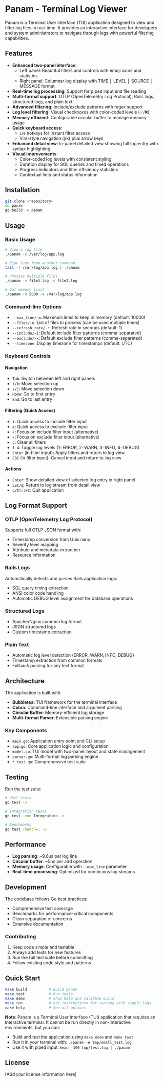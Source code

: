 # Panam - Terminal Log Viewer

Panam is a Terminal User Interface (TUI) application designed to view and filter log files in real-time. It provides an interactive interface for developers and system administrators to navigate through logs with powerful filtering capabilities.

## Features

- **Enhanced two-panel interface**: 
  - Left panel: Beautiful filters and controls with emoji icons and statistics
  - Right panel: Columnar log display with TIME │ LEVEL │ SOURCE │ MESSAGE format
- **Real-time log processing**: Support for piped input and file reading
- **Multi-format support**: OTLP (OpenTelemetry Log Protocol), Rails logs, structured logs, and plain text
- **Advanced filtering**: Include/exclude patterns with regex support
- **Log level filtering**: Visual checkboxes with color-coded levels (✅/❌)
- **Memory efficient**: Configurable circular buffer to manage memory usage
- **Quick keyboard access**: 
  - `i`/`e` hotkeys for instant filter access
  - Vim-style navigation (j/k) plus arrow keys
- **Enhanced detail view**: In-panel detailed view showing full log entry with syntax highlighting
- **Visual improvements**:
  - Color-coded log levels with consistent styling
  - Duration display for SQL queries and timed operations
  - Progress indicators and filter efficiency statistics
  - Contextual help and status information

## Installation

```bash
git clone <repository>
cd panam
go build -o panam
```

## Usage

### Basic Usage

```bash
# View a log file
./panam -e /var/log/app.log

# Pipe logs from another command
tail -f /var/log/app.log | ./panam

# Process multiple files
./panam -e file1.log -e file2.log

# Set memory limit
./panam -m 5000 -e /var/log/app.log
```

### Command-line Options

- `--max_line/-m`: Maximum lines to keep in memory (default: 10000)
- `--files/-e`: List of files to process (can be used multiple times)
- `--refresh_rate/-r`: Refresh rate in seconds (default: 1)
- `--include/-i`: Default include filter patterns (comma-separated)
- `--exclude/-x`: Default exclude filter patterns (comma-separated)
- `--timezone`: Display timezone for timestamps (default: UTC)

### Keyboard Controls

#### Navigation
- `Tab`: Switch between left and right panels
- `↑/k`: Move selection up
- `↓/j`: Move selection down
- `Home`: Go to first entry
- `End`: Go to last entry

#### Filtering (Quick Access)
- `i`: Quick access to include filter input
- `e`: Quick access to exclude filter input
- `/`: Focus on include filter input (alternative)
- `\`: Focus on exclude filter input (alternative)
- `c`: Clear all filters
- `1-4`: Toggle log levels (1=ERROR, 2=WARN, 3=INFO, 4=DEBUG)
- `Enter` (in filter input): Apply filters and return to log view
- `ESC` (in filter input): Cancel input and return to log view

#### Actions
- `Enter`: Show detailed view of selected log entry in right panel
- `ESC/q`: Return to log stream from detail view
- `q/Ctrl+C`: Quit application

## Log Format Support

### OTLP (OpenTelemetry Log Protocol)
Supports full OTLP JSON format with:
- Timestamp conversion from Unix nano
- Severity level mapping
- Attribute and metadata extraction
- Resource information

### Rails Logs
Automatically detects and parses Rails application logs:
- SQL query timing extraction
- ANSI color code handling
- Automatic DEBUG level assignment for database operations

### Structured Logs
- Apache/Nginx common log format
- JSON structured logs
- Custom timestamp extraction

### Plain Text
- Automatic log level detection (ERROR, WARN, INFO, DEBUG)
- Timestamp extraction from common formats
- Fallback parsing for any text format

## Architecture

The application is built with:
- **Bubbletea**: TUI framework for the terminal interface
- **Cobra**: Command-line interface and argument parsing
- **Circular Buffer**: Memory-efficient log storage
- **Multi-format Parser**: Extensible parsing engine

### Key Components

- `main.go`: Application entry point and CLI setup
- `app.go`: Core application logic and configuration
- `model.go`: TUI model with two-panel layout and state management
- `parser.go`: Multi-format log parsing engine
- `*_test.go`: Comprehensive test suite

## Testing

Run the test suite:

```bash
# Unit tests
go test -v

# Integration tests
go test -run Integration -v

# Benchmarks
go test -bench=. -v
```

## Performance

- **Log parsing**: ~9.6μs per log line
- **Circular buffer**: ~5ns per add operation
- **Memory usage**: Configurable with `--max_line` parameter
- **Real-time processing**: Optimized for continuous log streams

## Development

The codebase follows Go best practices:
- Comprehensive test coverage
- Benchmarks for performance-critical components
- Clean separation of concerns
- Extensive documentation

### Contributing

1. Keep code simple and testable
2. Always add tests for new features
3. Run the full test suite before committing
4. Follow existing code style and patterns

## Quick Start

```bash
make build          # Build panam
make test           # Run tests  
make demo           # Show help and validate build
make run            # Get instructions for running with sample logs
make help           # See all options
```

**Note**: Panam is a Terminal User Interface (TUI) application that requires an interactive terminal. It cannot be run directly in non-interactive environments, but you can:

- Build and test the application using `make demo` and `make test`
- Run it in your terminal with: `./panam -e tmp/small_test.log`
- Use it with piped input: `head -100 tmp/test.log | ./panam`

## License

[Add your license information here]